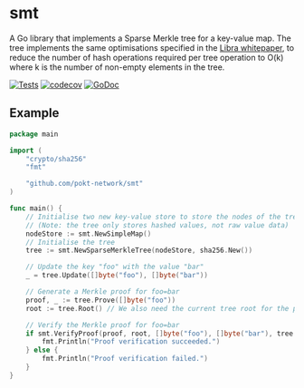 # smt

A Go library that implements a Sparse Merkle tree for a key-value map. The tree implements the same optimisations specified in the [Libra whitepaper][libra whitepaper], to reduce the number of hash operations required per tree operation to O(k) where k is the number of non-empty elements in the tree.

[![Tests](https://github.com/pokt-network/smt/actions/workflows/test.yml/badge.svg)](https://github.com/pokt-network/smt/actions/workflows/test.yml)
[![codecov](https://codecov.io/gh/pokt-network/smt/branch/master/graph/badge.svg?token=U3GGEDSA94)](https://codecov.io/gh/pokt-network/smt)
[![GoDoc](https://godoc.org/github.com/pokt-network/smt?status.svg)](https://godoc.org/github.com/pokt-network/smt)

## Example

```go
package main

import (
	"crypto/sha256"
	"fmt"

	"github.com/pokt-network/smt"
)

func main() {
	// Initialise two new key-value store to store the nodes of the tree
	// (Note: the tree only stores hashed values, not raw value data)
	nodeStore := smt.NewSimpleMap()
	// Initialise the tree
	tree := smt.NewSparseMerkleTree(nodeStore, sha256.New())

	// Update the key "foo" with the value "bar"
	_ = tree.Update([]byte("foo"), []byte("bar"))

	// Generate a Merkle proof for foo=bar
	proof, _ := tree.Prove([]byte("foo"))
	root := tree.Root() // We also need the current tree root for the proof

	// Verify the Merkle proof for foo=bar
	if smt.VerifyProof(proof, root, []byte("foo"), []byte("bar"), tree.Spec()) {
		fmt.Println("Proof verification succeeded.")
	} else {
		fmt.Println("Proof verification failed.")
	}
}
```

[libra whitepaper]: https://diem-developers-components.netlify.app/papers/the-diem-blockchain/2020-05-26.pdf

